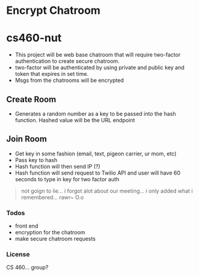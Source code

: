 # Encrypt Chatroom
# cs460-nut

- This project will be web base chatroom that will require two-factor authentication to
create secure chatroom.
- two-factor will be authenticated by using private and public key and token that expires
in set time.
- Msgs from the chatrooms will be encrypted

## Create Room
- Generates a random number as a key to be passed into the hash function. Hashed value
will be the URL endpoint

## Join Room
- Get key in some fashion (email, text, pigeon carrier, ur mom, etc)
- Pass key to hash
- Hash function will then send IP (?)
- Hash function will send request to Twilio API and user will have 60 seconds to type in
key for two factor auth

> not goign to lie... i forgot alot about our meeting...
> i only added what i remembered... rawr~ O.o

### Todos
- front end
- encryption for the chatroom
- make secure chatroom requests


### License
CS 460... group?
